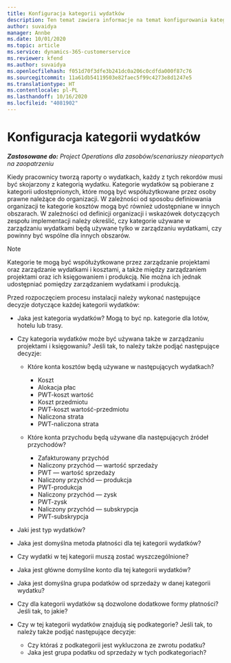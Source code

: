 ```yaml
---
title: Konfiguracja kategorii wydatków
description: Ten temat zawiera informacje na temat konfigurowania kategorii wydatków i udostępnionych kategorii raportów z wydatków.
author: suvaidya
manager: Annbe
ms.date: 10/01/2020
ms.topic: article
ms.service: dynamics-365-customerservice
ms.reviewer: kfend
ms.author: suvaidya
ms.openlocfilehash: f051d70f3dfe3b241dc0a206c0cdfda000f87c76
ms.sourcegitcommit: 11a61db54119503e82faec5f99c4273e8d1247e5
ms.translationtype: HT
ms.contentlocale: pl-PL
ms.lasthandoff: 10/16/2020
ms.locfileid: "4081902"
---
```

# <a name="set-up-expense-categories"></a>Konfiguracja kategorii wydatków

_**Zastosowane do:** Project Operations dla zasobów/scenariuszy nieopartych na zaopatrzeniu_

Kiedy pracownicy tworzą raporty o wydatkach, każdy z tych rekordów musi być skojarzony z kategorią wydatku. Kategorie wydatków są pobierane z kategorii udostępnionych, które mogą być współużytkowane przez osoby prawne należące do organizacji. W zależności od sposobu definiowania organizacji te kategorie kosztów mogą być również udostępniane w innych obszarach. W zależności od definicji organizacji i wskazówek dotyczących zespołu implementacji należy określić, czy kategorie używane w zarządzaniu wydatkami będą używane tylko w zarządzaniu wydatkami, czy powinny być wspólne dla innych obszarów.

> [!NOTE]
> Kategorie te mogą być współużytkowane przez zarządzanie projektami oraz zarządzanie wydatkami i kosztami, a także między zarządzaniem projektami oraz ich księgowaniem i produkcją. Nie można ich jednak udostępniać pomiędzy zarządzaniem wydatkami i produkcją.

Przed rozpoczęciem procesu instalacji należy wykonać następujące decyzje dotyczące każdej kategorii wydatków:

- Jaka jest kategoria wydatków? Mogą to być np. kategorie dla lotów, hotelu lub trasy.
- Czy kategoria wydatków może być używana także w zarządzaniu projektami i księgowaniu? Jeśli tak, to należy także podjąć następujące decyzje:

    - Które konta kosztów będą używane w następujących wydatkach?

        - Koszt
        - Alokacja płac
        - PWT-koszt wartość
        - Koszt przedmiotu
        - PWT-koszt wartość-przedmiotu
        - Naliczona strata
        - PWT-naliczona strata

    - Które konta przychodu będą używane dla następujących źródeł przychodów?

        - Zafakturowany przychód
        - Naliczony przychód — wartość sprzedaży
        - PWT — wartość sprzedaży
        - Naliczony przychód — produkcja
        - PWT-produkcja
        - Naliczony przychód — zysk
        - PWT-zysk
        - Naliczony przychód — subskrypcja
        - PWT-subskrypcja

- Jaki jest typ wydatków?
- Jaka jest domyślna metoda płatności dla tej kategorii wydatków?
- Czy wydatki w tej kategorii muszą zostać wyszczególnione?
- Jaka jest główne domyślne konto dla tej kategorii wydatków?
- Jaka jest domyślna grupa podatków od sprzedaży w danej kategorii wydatku?
- Czy dla kategorii wydatków są dozwolone dodatkowe formy płatności? Jeśli tak, to jakie?
- Czy w tej kategorii wydatków znajdują się podkategorie? Jeśli tak, to należy także podjąć następujące decyzje:

    - Czy któraś z podkategorii jest wykluczona ze zwrotu podatku?
    - Jaka jest grupa podatku od sprzedaży w tych podkategoriach?
